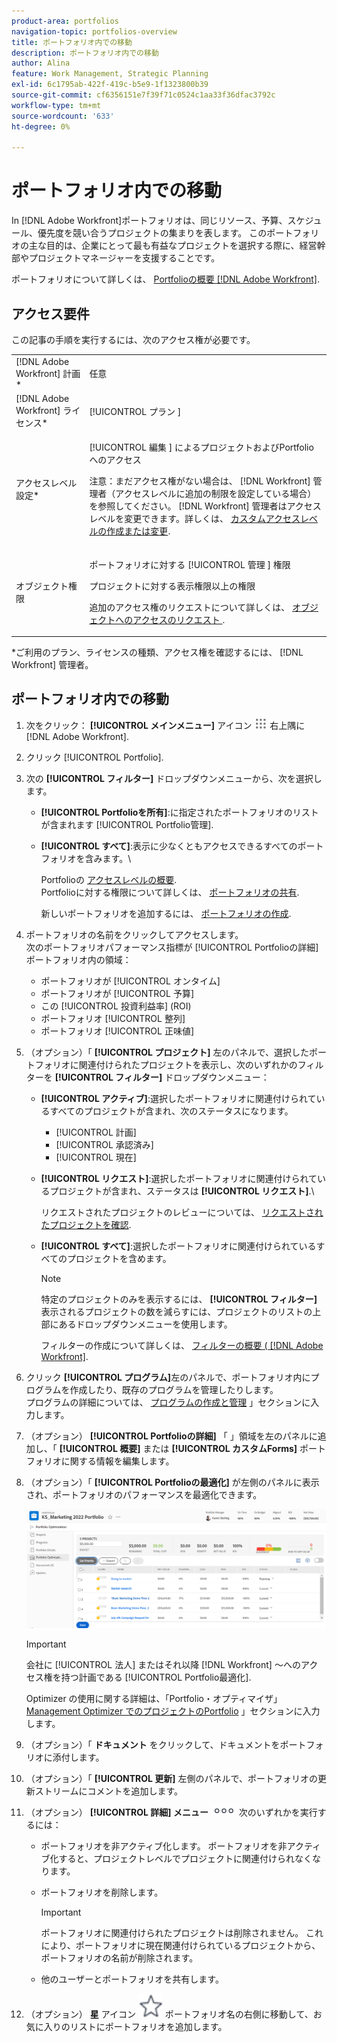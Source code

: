 ```yaml
---
product-area: portfolios
navigation-topic: portfolios-overview
title: ポートフォリオ内での移動
description: ポートフォリオ内での移動
author: Alina
feature: Work Management, Strategic Planning
exl-id: 6c1795ab-422f-419c-b5e9-1f1323800b39
source-git-commit: cf6356151e7f39f71c0524c1aa33f36dfac3792c
workflow-type: tm+mt
source-wordcount: '633'
ht-degree: 0%

---
```


# ポートフォリオ内での移動

<!--
<p data-mc-conditions="QuicksilverOrClassic.Draft mode">(NOTE: This article will need to be further revised and maybe merged into Understanding Portfolios?! (other?!).)</p>
-->

In [!DNL Adobe Workfront]ポートフォリオは、同じリソース、予算、スケジュール、優先度を競い合うプロジェクトの集まりを表します。 このポートフォリオの主な目的は、企業にとって最も有益なプロジェクトを選択する際に、経営幹部やプロジェクトマネージャーを支援することです。

ポートフォリオについて詳しくは、 [Portfolioの概要 [!DNL Adobe Workfront]](../../../manage-work/portfolios/portfolios-overview/portfolio-overview.md).

## アクセス要件

この記事の手順を実行するには、次のアクセス権が必要です。

<table style="table-layout:auto"> 
 <col> 
 <col> 
 <tbody> 
  <tr> 
   <td role="rowheader">[!DNL Adobe Workfront] 計画*</td> 
   <td> <p>任意 </p> </td> 
  </tr> 
  <tr> 
   <td role="rowheader">[!DNL Adobe Workfront] ライセンス*</td> 
   <td> <p>[!UICONTROL プラン ] </p> </td> 
  </tr> 
  <tr> 
   <td role="rowheader">アクセスレベル設定*</td> 
   <td> <p>[!UICONTROL 編集 ] によるプロジェクトおよびPortfolioへのアクセス</p> <p>注意：まだアクセス権がない場合は、 [!DNL Workfront] 管理者（アクセスレベルに追加の制限を設定している場合） を参照してください。 [!DNL Workfront] 管理者はアクセスレベルを変更できます。詳しくは、 <a href="../../../administration-and-setup/add-users/configure-and-grant-access/create-modify-access-levels.md" class="MCXref xref">カスタムアクセスレベルの作成または変更</a>.</p> </td> 
  </tr> 
  <tr> 
   <td role="rowheader">オブジェクト権限</td> 
   <td> <p>ポートフォリオに対する [!UICONTROL 管理 ] 権限</p> <p>プロジェクトに対する表示権限以上の権限</p> <p>追加のアクセス権のリクエストについて詳しくは、 <a href="../../../workfront-basics/grant-and-request-access-to-objects/request-access.md" class="MCXref xref">オブジェクトへのアクセスのリクエスト </a>.</p> </td> 
  </tr> 
 </tbody> 
</table>

&#42;ご利用のプラン、ライセンスの種類、アクセス権を確認するには、 [!DNL Workfront] 管理者。

## ポートフォリオ内での移動

1. 次をクリック： **[!UICONTROL メインメニュー]** アイコン ![](assets/main-menu-icon.png) 右上隅に [!DNL Adobe Workfront].

1. クリック [!UICONTROL Portfolio].
1. 次の **[!UICONTROL フィルター]** ドロップダウンメニューから、次を選択します。

   * **[!UICONTROL Portfolioを所有]**:に指定されたポートフォリオのリストが含まれます [!UICONTROL Portfolio管理].
   * **[!UICONTROL すべて]**:表示に少なくともアクセスできるすべてのポートフォリオを含みます。\

      Portfolioの [アクセスレベルの概要](../../../administration-and-setup/add-users/access-levels-and-object-permissions/access-levels-overview.md).\
      Portfolioに対する権限について詳しくは、  [ポートフォリオの共有](../../../workfront-basics/grant-and-request-access-to-objects/share-a-portfolio..md).

      新しいポートフォリオを追加するには、 [ポートフォリオの作成](../../../manage-work/portfolios/create-and-manage-portfolios/create-portfolios.md).

1. ポートフォリオの名前をクリックしてアクセスします。\
   次のポートフォリオパフォーマンス指標が [!UICONTROL Portfolioの詳細] ポートフォリオ内の領域：

   * ポートフォリオが [!UICONTROL オンタイム]
   * ポートフォリオが [!UICONTROL 予算]
   * この [!UICONTROL 投資利益率] (ROI)
   * ポートフォリオ [!UICONTROL 整列]
   * ポートフォリオ [!UICONTROL 正味値]

1. （オプション）「 **[!UICONTROL プロジェクト]** 左のパネルで、選択したポートフォリオに関連付けられたプロジェクトを表示し、次のいずれかのフィルターを **[!UICONTROL フィルター]** ドロップダウンメニュー：

   * **[!UICONTROL アクティブ]**:選択したポートフォリオに関連付けられているすべてのプロジェクトが含まれ、次のステータスになります。

      * [!UICONTROL 計画]
      * [!UICONTROL 承認済み]
      * [!UICONTROL 現在]
   * **[!UICONTROL リクエスト]**:選択したポートフォリオに関連付けられているプロジェクトが含まれ、ステータスは **[!UICONTROL リクエスト]**.\

      リクエストされたプロジェクトのレビューについては、 [リクエストされたプロジェクトを確認](../../../manage-work/portfolios/create-and-manage-portfolios/review-requested-projects.md).

   * **[!UICONTROL すべて]**:選択したポートフォリオに関連付けられているすべてのプロジェクトを含めます。

      >[!NOTE]
      >
      >特定のプロジェクトのみを表示するには、 **[!UICONTROL フィルター]** 表示されるプロジェクトの数を減らすには、プロジェクトのリストの上部にあるドロップダウンメニューを使用します。

      フィルターの作成について詳しくは、 [フィルターの概要 ( [!DNL Adobe Workfront]](../../../reports-and-dashboards/reports/reporting-elements/filters-overview.md).


1. クリック **[!UICONTROL プログラム]**&#x200B;左のパネ&#x200B;ルで、ポートフォリオ内にプログラムを作成したり、既存のプログラムを管理したりします。\
   プログラムの詳細については、 [プログラムの作成と管理](../../../manage-work/portfolios/create-and-manage-programs/create-and-manage-programs.md) 」セクションに入力します。

1. （オプション） **[!UICONTROL Portfolioの詳細]** 「 」領域を左のパネルに追加し、「 **[!UICONTROL 概要]** または **[!UICONTROL カスタムForms]** ポートフォリオに関する情報を編集します。

1. （オプション）「 **[!UICONTROL Portfolioの最適化]** が左側のパネルに表示され、ポートフォリオのパフォーマンスを最適化できます。

   ![](assets/portfolio-optimizer-with-projects-nwe-350x89.png)

   >[!IMPORTANT]
   >
   >会社に [!UICONTROL 法人] またはそれ以降 [!DNL Workfront] ～へのアクセス権を持つ計画である [!UICONTROL Portfolio最適化].

   Optimizer の使用に関する詳細は、「Portfolio・オプティマイザ」 [Management Optimizer でのプロジェクトのPortfolio](../../../manage-work/portfolios/portfolio-optimizer/manage-projects-in-portfolio-optimizer.md) 」セクションに入力します。

1. （オプション）「 **ドキュメント** をクリックして、ドキュメントをポートフォリオに添付します。
1. （オプション）「 **[!UICONTROL 更新]** 左側のパネルで、ポートフォリオの更新ストリームにコメントを追加します。
1. （オプション） **[!UICONTROL 詳細] メニュー** ![](assets/qs-more-icon-on-an-object.png) 次のいずれかを実行するには：

   * ポートフォリオを非アクティブ化します。 ポートフォリオを非アクティブ化すると、プロジェクトレベルでプロジェクトに関連付けられなくなります。
   * ポートフォリオを削除します。

      >[!IMPORTANT]
      >
      >ポートフォリオに関連付けられたプロジェクトは削除されません。 これにより、ポートフォリオに現在関連付けられているプロジェクトから、ポートフォリオの名前が削除されます。

   * 他のユーザーとポートフォリオを共有します。

1. （オプション） **星** アイコン ![](assets/qs-star-icon-favorites-39x38.png) ポートフォリオ名の右側に移動して、お気に入りのリストにポートフォリオを追加します。
